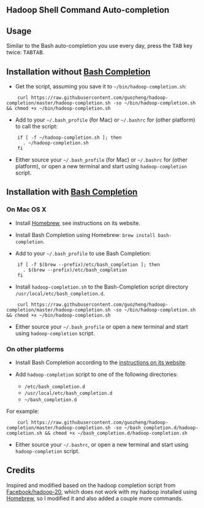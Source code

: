 ## Hadoop Shell Command Auto-completion

## Usage

Similar to the Bash auto-completion you use every day, press the <kbd>TAB</kbd> key twice: <kbd>TAB</kbd><kbd>TAB</kbd>.

## Installation without [Bash Completion](http://bash-completion.alioth.debian.org)

* Get the script, assuming you save it to `~/bin/hadoop-completion.sh`:

```
    curl https://raw.githubusercontent.com/guozheng/hadoop-completion/master/hadoop-completion.sh -so ~/bin/hadoop-completion.sh && chmod +x ~/bin/hadoop-completion.sh
```
* Add to your `~/.bash_profile` (for Mac) or `~/.bashrc` for (other platform) to call the script:

```
    if [ -f ~/hadoop-completion.sh ]; then
      . ~/hadoop-completion.sh
    fi
```
* Either source your `~/.bash_profile` (for Mac) or `~/.bashrc` for (other platform), or open a new terminal and start using `hadoop-completion` script.


## Installation with [Bash Completion](http://bash-completion.alioth.debian.org)

### On Mac OS X

* Install [Homebrew](http://brew.sh), see instructions on its website.

* Install Bash Completion using Homebrew: `brew install bash-completion`.

* Add to your `~/.bash_profile` to use Bash Completion:

```
    if [ -f $(brew --prefix)/etc/bash_completion ]; then
      . $(brew --prefix)/etc/bash_completion
    fi
```

* Install `hadoop-completion.sh` to the Bash-Completion script directory `/usr/local/etc/bash_completion.d`.

```
    curl https://raw.githubusercontent.com/guozheng/hadoop-completion/master/hadoop-completion.sh -so ~/bin/hadoop-completion.sh && chmod +x ~/bin/hadoop-completion.sh
```

* Either source your `~/.bash_profile` or open a new terminal and start using `hadoop-completion` script.


### On other platforms

* Install Bash Completion according to the [instructions on its website](http://bash-completion.alioth.debian.org/#installing).

* Add `hadoop-completion` script to one of the following directories:

  * `/etc/bash_completion.d`
  * `/usr/local/etc/bash_completion.d`
  * `~/bash_completion.d`

For example:
```
    curl https://raw.githubusercontent.com/guozheng/hadoop-completion/master/hadoop-completion.sh -so ~/bash_completion.d/hadoop-completion.sh && chmod +x ~/bash_completion.d/hadoop-completion.sh
```

* Either source your `~/.bashrc`, or open a new terminal and start using `hadoop-completion` script.


## Credits

Inspired and modified based on the hadoop completion script from [Facebook/hadoop-20](https://github.com/facebook/hadoop-20/blob/master/src/contrib/bash-tab-completion/hadoop.sh), which does not work with my hadoop installed using [Homebrew](http://brew.sh), so I modified it and also added a couple more commands.
